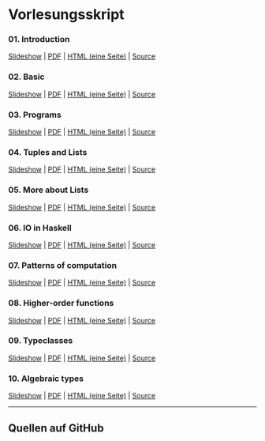 # Vorlesungsskript

<div class="row">

<div class="span4">

### 01. Introduction

[Slideshow](/docs/lectures/fun/presentation/01_Introduction.html) |
[PDF](/docs/lectures/fun/pdf/01_Introduction.pdf) |
[HTML (eine Seite)](/docs/lectures/fun/html/01_Introduction.html) |
[Source](https://github.com/obcode/fun/blob/master/01_Introduction.txt)

</div>
<div class="span4">

### 02. Basic

[Slideshow](/docs/lectures/fun/presentation/02_Basic.html) |
[PDF](/docs/lectures/fun/pdf/02_Basic.pdf) |
[HTML (eine Seite)](/docs/lectures/fun/html/02_Basic.html) |
[Source](https://github.com/obcode/fun/blob/master/02_Basic.txt)

</div>
<div class="span4">

### 03. Programs

[Slideshow](/docs/lectures/fun/presentation/03_Programs.html) |
[PDF](/docs/lectures/fun/pdf/03_Programs.pdf) |
[HTML (eine Seite)](/docs/lectures/fun/html/03_Programs.html) |
[Source](https://github.com/obcode/fun/blob/master/03_Programs.txt)

</div>

</div>

<div class="row">

<div class="span4">

### 04. Tuples and Lists

[Slideshow](/docs/lectures/fun/presentation/04_TuplesLists.html) |
[PDF](/docs/lectures/fun/pdf/04_TuplesLists.pdf) |
[HTML (eine Seite)](/docs/lectures/fun/html/04_TuplesLists.html) |
[Source](https://github.com/obcode/fun/blob/master/04_TuplesLists.txt)

</div>

<div class="span4">

### 05. More about Lists

[Slideshow](/docs/lectures/fun/presentation/05_MoreLists.html) |
[PDF](/docs/lectures/fun/pdf/05_MoreLists.pdf) |
[HTML (eine Seite)](/docs/lectures/fun/html/05_MoreLists.html) |
[Source](https://github.com/obcode/fun/blob/master/05_MoreLists.txt)

</div>

<div class="span4">

### 06. IO in Haskell

[Slideshow](/docs/lectures/fun/presentation/06_IO.html) |
[PDF](/docs/lectures/fun/pdf/06_IO.pdf) |
[HTML (eine Seite)](/docs/lectures/fun/html/06_IO.html) |
[Source](https://github.com/obcode/fun/blob/master/06_IO.txt)

</div>

</div>

<div class="row">

<div class="span4">

### 07. Patterns of computation

[Slideshow](/docs/lectures/fun/presentation/07_Patterns.html) |
[PDF](/docs/lectures/fun/pdf/07_Patterns.pdf) |
[HTML (eine Seite)](/docs/lectures/fun/html/07_Patterns.html) |
[Source](https://github.com/obcode/fun/blob/master/07_Patterns.txt)

</div>

<div class="span4">

### 08. Higher-order functions

[Slideshow](/docs/lectures/fun/presentation/08_HigherOrderFunctions.html) |
[PDF](/docs/lectures/fun/pdf/08_HigherOrderFunctions.pdf) |
[HTML (eine Seite)](/docs/lectures/fun/html/08_HigherOrderFunctions.html) |
[Source](https://github.com/obcode/fun/blob/master/08_HigherOrderFunctions.txt)

</div>

<div class="span4">

### 09. Typeclasses

[Slideshow](/docs/lectures/fun/presentation/09_Typeclasses.html) |
[PDF](/docs/lectures/fun/pdf/09_Typeclasses.pdf) |
[HTML (eine Seite)](/docs/lectures/fun/html/09_Typeclasses.html) |
[Source](https://github.com/obcode/fun/blob/master/09_Typeclasses.txt)

</div>

</div>

<div class="row">

<div class="span4">

### 10. Algebraic types

[Slideshow](/docs/lectures/fun/presentation/10_AlgebraicTypes.html) |
[PDF](/docs/lectures/fun/pdf/10_AlgebraicTypes.pdf) |
[HTML (eine Seite)](/docs/lectures/fun/html/10_AlgebraicTypes.html) |
[Source](https://github.com/obcode/fun/blob/master/10_AlgebraicTypes.txt)

</div>

<div class="span4">


</div>

<div class="span4">


</div>

</div>

<hr class="dashed">

<div class="row">
<div class="span5">

## Quellen auf GitHub
</div>

<div class="span5">
<div class="github-widget" data-repo="obcode/fun"></div>
</div>
</div>
